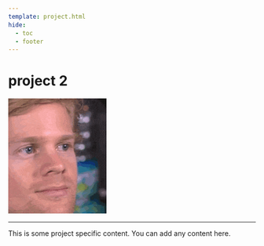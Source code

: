 ```yaml
---
template: project.html
hide: 
  - toc
  - footer
---
```



# project 2

![project2](../assets/testPng.png)

---

This is some project specific content. You can add any content here.